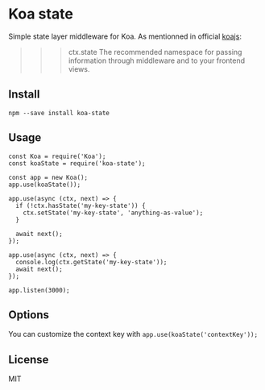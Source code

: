 ﻿# Koa state

Simple state layer middleware for Koa. As mentionned in official [koajs](http://koajs.com/):

>>> ctx.state
The recommended namespace for passing information through middleware and to your frontend views.

## Install

```
npm --save install koa-state
```

## Usage

```
const Koa = require('Koa');
const koaState = require('koa-state');

const app = new Koa();
app.use(koaState());

app.use(async (ctx, next) => {
  if (!ctx.hasState('my-key-state')) {
    ctx.setState('my-key-state', 'anything-as-value');
  }

  await next();
});

app.use(async (ctx, next) => {
  console.log(ctx.getState('my-key-state'));
  await next();
});

app.listen(3000);
```

## Options

You can customize the context key with ```app.use(koaState('contextKey'));```

## License

MIT
